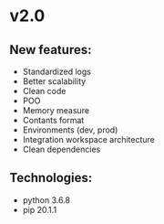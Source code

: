 # v2.0


## New features:
- Standardized logs
- Better scalability
- Clean code
- POO
- Memory measure
- Contants format
- Environments (dev, prod)
- Integration workspace architecture
- Clean dependencies

## Technologies:
- python 3.6.8
- pip 20.1.1

